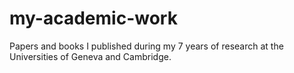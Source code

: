 # my-academic-work
Papers and books I published during my 7 years of research at the Universities of Geneva and Cambridge.
